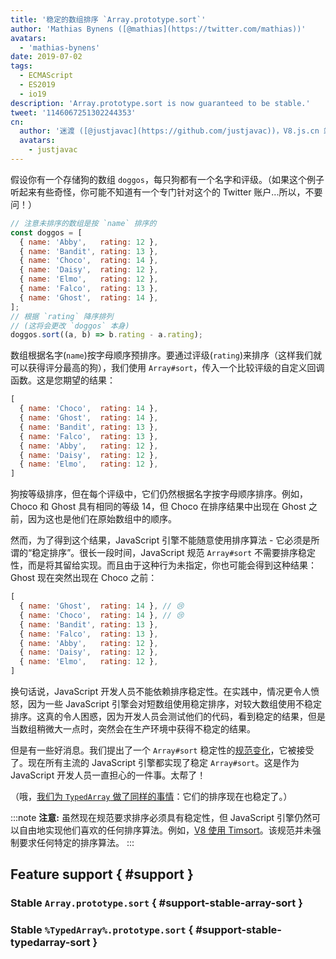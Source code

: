 ```yaml
---
title: '稳定的数组排序 `Array.prototype.sort`'
author: 'Mathias Bynens ([@mathias](https://twitter.com/mathias))'
avatars:
  - 'mathias-bynens'
date: 2019-07-02
tags:
  - ECMAScript
  - ES2019
  - io19
description: 'Array.prototype.sort is now guaranteed to be stable.'
tweet: '1146067251302244353'
cn:
  author: '迷渡 ([@justjavac](https://github.com/justjavac))，V8.js.cn 站长'
  avatars:
    - justjavac
---
```

假设你有一个存储狗的数组 `doggos`，每只狗都有一个名字和评级。（如果这个例子听起来有些奇怪，你可能不知道有一个专门针对这个的 Twitter 账户...所以，不要问！）

```js
// 注意未排序的数组是按 `name` 排序的
const doggos = [
  { name: 'Abby',   rating: 12 },
  { name: 'Bandit', rating: 13 },
  { name: 'Choco',  rating: 14 },
  { name: 'Daisy',  rating: 12 },
  { name: 'Elmo',   rating: 12 },
  { name: 'Falco',  rating: 13 },
  { name: 'Ghost',  rating: 14 },
];
// 根据 `rating` 降序排列
// (这将会更改 `doggos` 本身)
doggos.sort((a, b) => b.rating - a.rating);
```

数组根据名字(`name`)按字母顺序预排序。要通过评级(`rating`)来排序（这样我们就可以获得评分最高的狗），我们使用 `Array#sort`，传入一个比较评级的自定义回调函数。这是您期望的结果：

```js
[
  { name: 'Choco',  rating: 14 },
  { name: 'Ghost',  rating: 14 },
  { name: 'Bandit', rating: 13 },
  { name: 'Falco',  rating: 13 },
  { name: 'Abby',   rating: 12 },
  { name: 'Daisy',  rating: 12 },
  { name: 'Elmo',   rating: 12 },
]
```

狗按等级排序，但在每个评级中，它们仍然根据名字按字母顺序排序。例如，Choco 和 Ghost 具有相同的等级 14，但 Choco 在排序结果中出现在 Ghost 之前，因为这也是他们在原始数组中的顺序。

然而，为了得到这个结果，JavaScript 引擎不能随意使用排序算法 - 它必须是所谓的“稳定排序”。很长一段时间，JavaScript 规范 `Array#sort` 不需要排序稳定性，而是将其留给实现。而且由于这种行为未指定，你也可能会得到这种结果：Ghost 现在突然出现在 Choco 之前：

```js
[
  { name: 'Ghost',  rating: 14 }, // 😢
  { name: 'Choco',  rating: 14 }, // 😢
  { name: 'Bandit', rating: 13 },
  { name: 'Falco',  rating: 13 },
  { name: 'Abby',   rating: 12 },
  { name: 'Daisy',  rating: 12 },
  { name: 'Elmo',   rating: 12 },
]
```

换句话说，JavaScript 开发人员不能依赖排序稳定性。在实践中，情况更令人愤怒，因为一些 JavaScript 引擎会对短数组使用稳定排序，对较大数组使用不稳定排序。这真的令人困惑，因为开发人员会测试他们的代码，看到稳定的结果，但是当数组稍微大一点时，突然会在生产环境中获得不稳定的结果。

但是有一些好消息。我们提出了一个 `Array#sort` 稳定性的[规范变化](https://github.com/tc39/ecma262/pull/1340)，它被接受了。现在所有主流的 JavaScript 引擎都实现了稳定 `Array#sort`。这是作为 JavaScript 开发人员一直担心的一件事。太帮了！

（哦，[我们为 `TypedArray` 做了同样的事情](https://github.com/tc39/ecma262/pull/1433)：它们的排序现在也稳定了。）

:::note
**注意:** 虽然现在规范要求排序必须具有稳定性，但 JavaScript 引擎仍然可以自由地实现他们喜欢的任何排序算法。例如，[V8 使用 Timsort](/blog/array-sort#timsort)。该规范并未强制要求任何特定的排序算法。
:::

## Feature support { #support }

### Stable `Array.prototype.sort` { #support-stable-array-sort }

<feature-support chrome="70 /blog/v8-release-70#javascript-language-features"
                 firefox="yes"
                 safari="yes"
                 nodejs="12 https://twitter.com/mathias/status/1120700101637353473"
                 babel="no"></feature-support>

### Stable `%TypedArray%.prototype.sort` { #support-stable-typedarray-sort }

<feature-support chrome="74 https://bugs.chromium.org/p/v8/issues/detail?id=8567"
                 firefox="67 https://bugzilla.mozilla.org/show_bug.cgi?id=1290554"
                 safari="yes"
                 nodejs="12 https://twitter.com/mathias/status/1120700101637353473"
                 babel="no"></feature-support>
